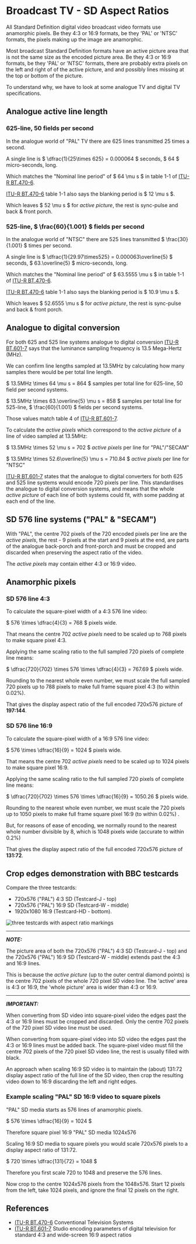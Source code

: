 <!-- himslm01 custom-head.html-->
<script type="text/x-mathjax-config">
  MathJax.Hub.Config({
    tex2jax: {
      skipTags: ['script', 'noscript', 'style', 'textarea', 'pre'],
      inlineMath: [['$','$']]
    }
  });
</script>
<script src="https://cdn.mathjax.org/mathjax/latest/MathJax.js?config=TeX-AMS-MML_HTMLorMML" type="text/javascript"></script>
<!-- end himslm01 custom-head.html-->

# Broadcast TV - SD Aspect Ratios

All Standard Definition digital video broadcast video formats use anamorphic pixels. Be they 4:3 or 16:9 formats, be they 'PAL' or 'NTSC' formats, the pixels making up the image are anamorphic.

Most broadcast Standard Definition formats have an active picture area that is not the same size as the encoded picture area. Be they 4:3 or 16:9 formats, be they 'PAL' or 'NTSC' formats, there are probably extra pixels on the left and right of of the active picture, and and possibly lines missing at the top or bottom of the picture.

To understand why, we have to look at some analogue TV and digital TV specifications.

## Analogue active line length

### 625-line, 50 fields per second

In the analogue world of "PAL" TV there are 625 lines transmitted 25 times a second.

A single line is $ \dfrac{1}{25\times 625} = 0.000064 $ seconds, $ 64 $ micro-seconds, long.

Which matches the "Nominal line period" of $ 64 \mu s $ in table 1-1 of [ITU-R BT.470-6](https://www.itu.int/dms_pubrec/itu-r/rec/bt/r-rec-bt.470-6-199811-s!!pdf-e.pdf).

[ITU-R BT.470-6](https://www.itu.int/dms_pubrec/itu-r/rec/bt/r-rec-bt.470-6-199811-s!!pdf-e.pdf) table 1-1 also says the blanking period is $ 12 \mu s $.

Which leaves $ 52 \mu s $ for *active picture*, the rest is sync-pulse and back & front porch.

### 525-line, $ \frac{60}{1.001} $ fields per second

In the analogue world of "NTSC" there are 525 lines transmitted $ \frac{30}{1.001} $ times per second.

A single line is $ \dfrac{1}{29.97\times525} = 0.000063\overline{5} $ seconds, $ 63.\overline{5} $ micro-seconds, long.

Which matches the "Nominal line period" of $ 63.5555 \mu s $ in table 1-1 of [ITU-R BT.470-6](https://www.itu.int/dms_pubrec/itu-r/rec/bt/r-rec-bt.470-6-199811-s!!pdf-e.pdf).

[ITU-R BT.470-6](https://www.itu.int/dms_pubrec/itu-r/rec/bt/r-rec-bt.470-6-199811-s!!pdf-e.pdf) table 1-1 also says the blanking period is $ 10.9 \mu s $.

Which leaves $ 52.6555 \mu s $ for *active picture*, the rest is sync-pulse and back & front porch.

## Analogue to digital conversion

For both 625 and 525 line systems analogue to digital conversion [ITU-R BT.601-7](https://www.itu.int/dms_pubrec/itu-r/rec/bt/r-rec-bt.601-7-201103-i!!pdf-e.pdf) says that the luminance sampling frequency is 13.5 Mega-Hertz (MHz).

We can confirm line lengths sampled at 13.5MHz by calculating how many samples there would be per total line length.

$ 13.5MHz \times 64 \mu s = 864 $ samples per total line for 625-line, 50 field per second systems.

$ 13.5MHz \times 63.\overline{5} \mu s = 858 $ samples per total line for 525-line, $ \frac{60}{1.001} $ fields per second systems.

Those values match table 4 of [ITU-R BT.601-7](https://www.itu.int/dms_pubrec/itu-r/rec/bt/r-rec-bt.601-7-201103-i!!pdf-e.pdf).

To calculate the *active pixels* which correspond to the *active picture* of a line of video sampled at 13.5MHz:

$ 13.5MHz \times 52 \mu s = 702 $ *active pixels* per line for "PAL"/"SECAM"

$ 13.5MHz \times 52.6\overline{5} \mu s = 710.84 $ *active pixels* per line for "NTSC"

[ITU-R BT.601-7](https://www.itu.int/dms_pubrec/itu-r/rec/bt/r-rec-bt.601-7-201103-i!!pdf-e.pdf) states that the analogue to digital converters for both 625 and 525 line systems would encode 720 pixels per line. This standardises the analogue to digital conversion systems, and means that the whole *active picture* of each line of both systems could fit, with some padding at each end of the line.

## SD 576 line systems ("PAL" & "SECAM")

With "PAL", the centre 702 pixels of the 720 encoded pixels per line are the *active pixels*, the rest - 9 pixels at the start and 9 pixels at the end, are parts of the analogue back-porch and front-porch and must be cropped and discarded when preserving the aspect ratio of the video.

The *active pixels* may contain either 4:3 or 16:9 video.

## Anamorphic pixels

### SD 576 line 4:3

To calculate the square-pixel width of a 4:3 576 line video:

$ 576 \times \dfrac{4}{3} = 768 $ pixels wide.

That means the centre 702 *active pixels* need to be scaled up to 768 pixels to make square pixel 4:3.

Applying the same scaling ratio to the full sampled 720 pixels of complete line means:

$ \dfrac{720}{702} \times 576 \times \dfrac{4}{3} = 767.69 $ pixels wide.

Rounding to the nearest whole even number, we must scale the full sampled 720 pixels up to 788 pixels to make full frame square pixel 4:3 (to within 0.02%).

That gives the display aspect ratio of the full encoded 720x576 picture of **197:144**.

### SD 576 line 16:9

To calculate the square-pixel width of a 16:9 576 line video:

$ 576 \times \dfrac{16}{9} = 1024 $ pixels wide.

That means the centre 702 *active pixels* need to be scaled up to 1024 pixels to make square pixel 16:9.

Applying the same scaling ratio to the full sampled 720 pixels of complete line means:

$ \dfrac{720}{702} \times 576 \times \dfrac{16}{9} = 1050.26 $ pixels wide.

Rounding to the nearest whole even number, we must scale the 720 pixels up to 1050 pixels to make full frame square pixel 16:9 (to within 0.02%) .

But, for reasons of ease of encoding, we normally round to the nearest whole number divisible by 8, which is 1048 pixels wide (accurate to within 0.2%)

That gives the display aspect ratio of the full encoded 720x576 picture of **131:72**.

## Crop edges demonstration with BBC testcards

Compare the three testcards:

* 720x576 ("PAL") 4:3 SD (Testcard-J - top)
* 720x576 ("PAL") 16:9 SD (Testcard-W - middle)
* 1920x1080 16:9 (Testcard-HD - bottom).

![three testcards with aspect ratio markings](assets/Testcard-J_W_HD-smaller.png)

---
**_NOTE:_**

The picture area of both the 720x576 ("PAL") 4:3 SD (Testcard-J - top) and the 720x576 ("PAL") 16:9 SD (Testcard-W - middle) extends past the 4:3 and 16:9 lines.

This is because the *active picture* (up to the outer central diamond points) is the centre 702 pixels of the whole 720 pixel SD video line. The 'active' area is 4:3 or 16:9, the 'whole picture' area is wider than 4:3 or 16:9.

---
**_IMPORTANT:_**

When converting from SD video into square-pixel video the edges past the 4:3 or 16:9 lines must be cropped and discarded. Only the centre 702 pixels of the 720 pixel SD video line must be used.

When converting from square-pixel video into SD video the edges past the 4:3 or 16:9 lines must be added back. The square-pixel video must fill the centre 702 pixels of the 720 pixel SD video line, the rest is usually filled with black.

An approach when scaling 16:9 SD video is to maintain the (about) 131:72 display aspect ratio of the full line of the SD video, then crop the resulting video down to 16:9 discarding the left and right edges.

### Example scaling "PAL" SD 16:9 video to square pixels

"PAL" SD media starts as 576 lines of anamorphic pixels.

$ 576 \times \dfrac{16}{9} = 1024 $

Therefore square pixel 16:9 "PAL" SD media 1024x576

Scaling 16:9 SD media to square pixels you would scale 720x576 pixels to a display aspect ratio of 131:72.

$ 720 \times \dfrac{131}{72} = 1048 $

Therefore you first scale 720 to 1048 and preserve the 576 lines.

Now crop to the centre 1024x576 pixels from the 1048x576.
Start 12 pixels from the left, take 1024 pixels, and ignore the final 12 pixels on the right.

## References

* [ITU-R BT.470-6](https://www.itu.int/dms_pubrec/itu-r/rec/bt/r-rec-bt.470-6-199811-s!!pdf-e.pdf) Conventional Television Systems
* [ITU-R BT.601-7](https://www.itu.int/dms_pubrec/itu-r/rec/bt/r-rec-bt.601-7-201103-i!!pdf-e.pdf) Studio encoding parameters of digital
television for standard 4:3 and wide-screen 16:9 aspect ratios
